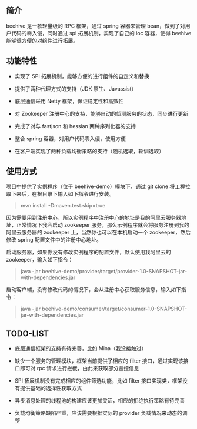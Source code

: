 ## 简介
beehive 是一款轻量级的 RPC 框架，通过 spring 容器来管理 bean，做到了对用户代码的零入侵，同时通过 spi 拓展机制，实现了自己的 ioc 容器，使得 beehive 能够很方便的对组件进行拓展。

## 功能特性

* 实现了 SPI 拓展机制，能够方便的进行组件的自定义和替换

* 提供了两种代理方式的支持（JDK 原生、Javassist）

* 底层通信采用 Netty 框架，保证稳定性和高效性

* 对 Zookeeper 注册中心的支持，能够自动的侦测服务的状态，同步进行更新

* 完成了对与 fastjson 和 hessian 两种序列化器的支持

* 整合 spring 容器，对用户代码零入侵，使用方便

* 在客户端实现了两种负载均衡策略的支持（随机选取，轮训选取）

## 使用方式
项目中提供了实例程序（位于 beehive-demo）模块下，通过 git clone 将工程拉取下来后，在根目录下输入如下指令进行安装。

> mvn install -Dmaven.test.skip=true

因为需要用到注册中心，所以实例程序中注册中心的地址是我的阿里云服务器地址，正常情况下我会启动 zookeeper 服务，那么示例程序就会将服务注册到我的阿里云服务器的 zookeeper 上，当然你也可以在本机启动一个 zookeeper，然后修改 spring 配置文件中的注册中心地址。

启动服务器，如果你没有修改实例程序的配置文件，默认使用我阿里云的 zookeeper，输入如下指令：

> java -jar beehive-demo/provider/target/provider-1.0-SNAPSHOT-jar-with-dependencies.jar

启动客户端，没有修改代码的情况下，会从注册中心获取服务信息，输入如下指令：

> java -jar beehive-demo/consumer/target/consumer-1.0-SNAPSHOT-jar-with-dependencies.jar

## TODO-LIST
* 底层通信框架的支持有待完善，比如 Mina（我没接触过）

* 缺少一个服务的管理模块，框架当前提供了相应的 filter 接口，通过实现该接口即可对 rpc 请求进行拦截，由此来获取部分监控信息

* SPI 拓展机制没有完成相应的组件筛选功能，比如 filter 接口实现类，框架没有提供基础的选择性获取方式

* 异步消息处理的线程池的构建应该更加灵活，相应的拒绝执行策略有待完善

* 负载均衡策略缺陷严重，应该需要根据实际的 provider 负载情况来动态的调整